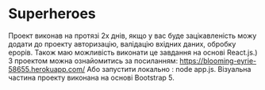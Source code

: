 # Superheroes
Проект виконав на протязі 2х днів, якщо у вас буде зацікавленість можу додати до проекту авторизацію, валідацію вхідних даних, обробку ерорів. Також маю можливість виконати це завдання на основі  React.js.)
З проектом можна ознайомитись за посиланням:
https://blooming-eyrie-58655.herokuapp.com/
Або запустити локально : node app.js.
Візуальна частина проекту виконана на основі Bootstrap 5.
